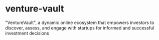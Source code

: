 # venture-vault

"VentureVault", a dynamic online ecosystem that empowers investors to discover, assess, and engage with startups for informed and successful investment decisions
